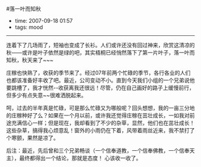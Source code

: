 #落一叶而知秋

- time: 2007-09-18 01:57
- tags: mood

---
 
连着下了几场雨了，短袖也变成了长衫。人们或许还没有回过神来，欣赏这清凉的秋——或许是叶子依然是绿的吧，其实梧桐已经悄然落下了第一片叶子，落一叶而知秋，秋天来了~~~

庄稼也快熟了，收获的季节来了。经过07年前两个忙碌的季节，各行各业的人们也都该准备好丰收了吧。最近，公司变动不小。直到今天我们小组的一个兄弟说他要跳槽了，我才恍然--收获离我还很远！尽管，仍在自己画好的路子上缓慢前行，但多少有点失意~~很难洒脱起来。

呵，过去的半年真是忙碌，可是那么忙碌又为哪般呢？回头想想，我的一亩三分地的庄稼种好了么？如果在一个月以前，或许我还觉得庄稼在茁壮成长，一如我对前途充满信心一样；但是现在，我却看到了不少的杂草，显然，他们也在茁壮成长！这些杂草，搞得我心烦意乱！窗外的小雨仍在下着，风带着雨丝近来，我不禁打了个寒颤，果然是凉了。

后注：最近，先后曾和三个兄弟畅谈（一个信奉道教，一个信奉佛教，一个信奉天主），最终都得出一个结论，那就是态度！
心该收一收了。